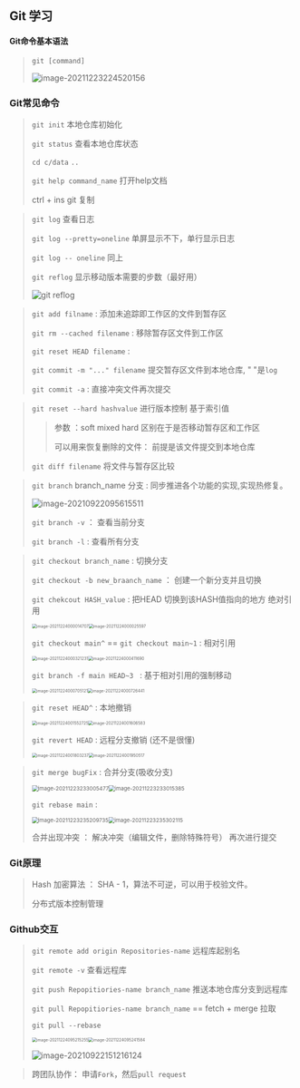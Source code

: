 ##  Git 学习 ##

#### Git命令基本语法 

> `git [command]`
>
> ![image-20211223224520156](C:\Users\pc\AppData\Roaming\Typora\typora-user-images\image-20211223224520156.png)

### Git常见命令

> `git init`  本地仓库初始化
>
> `git status`  查看本地仓库状态
>
> `cd c/data`    `..`  
>
> `git help command_name` 打开help文档
>
> ctrl + ins   git 复制 

> `git log`  查看日志
>
> `git log --pretty=oneline` 单屏显示不下，单行显示日志
>
> `git log -- oneline` 同上
>
> `git reflog` 显示移动版本需要的步数（最好用）
>
> ![git reflog](C:\Users\pc\AppData\Roaming\Typora\typora-user-images\image-20210920214316517.png)

> `git add filname`     :    添加未追踪即工作区的文件到暂存区
>
> `git rm --cached filename`    :    移除暂存区文件到工作区
>
> `git reset HEAD filename`  :
>
> `git commit -m "..." filename`  提交暂存区文件到本地仓库, " "是`log`
>
> `git commit -a`   :   直接冲突文件再次提交

> `git reset --hard hashvalue`  进行版本控制 基于索引值
>
> > 参数 ：soft mixed  hard   区别在于是否移动暂存区和工作区
> >
> > 可以用来恢复删除的文件： 前提是该文件提交到本地仓库
>
> `git diff filename`  将文件与暂存区比较  

> `git branch` branch_name   分支  :   同步推进各个功能的实现,实现热修复。
>
> ![image-20210922095615511](C:\Users\pc\AppData\Roaming\Typora\typora-user-images\image-20210922095615511.png)  
>
> `git branch -v`  ： 查看当前分支    
>
> `git branch -l`  :   查看所有分支

> `git checkout branch_name`  :   切换分支
>
> `git checkout -b new_braanch_name`   ：  创建一个新分支并且切换
>
> `git chekcout HASH_value`  :   把HEAD 切换到该HASH值指向的地方   绝对引用
>
> <img src="C:\Users\pc\AppData\Roaming\Typora\typora-user-images\image-20211224000014707.png" alt="image-20211224000014707" style="zoom: 50%;" /><img src="C:\Users\pc\AppData\Roaming\Typora\typora-user-images\image-20211224000025597.png" alt="image-20211224000025597" style="zoom: 50%;" />
>
> `git checkout main^`  ==   `git checkout main~1`    :   相对引用 
>
> <img src="C:\Users\pc\AppData\Roaming\Typora\typora-user-images\image-20211224000321231.png" alt="image-20211224000321231" style="zoom: 50%;" /><img src="C:\Users\pc\AppData\Roaming\Typora\typora-user-images\image-20211224000411690.png" alt="image-20211224000411690" style="zoom: 50%;" />
>
> `git branch -f main HEAD~3 `  :   基于相对引用的强制移动
>
> <img src="C:\Users\pc\AppData\Roaming\Typora\typora-user-images\image-20211224000705121.png" alt="image-20211224000705121" style="zoom: 50%;" /><img src="C:\Users\pc\AppData\Roaming\Typora\typora-user-images\image-20211224000726441.png" alt="image-20211224000726441" style="zoom: 50%;" />

> `git reset HEAD^`  :   本地撤销 
>
> <img src="C:\Users\pc\AppData\Roaming\Typora\typora-user-images\image-20211224001552725.png" alt="image-20211224001552725" style="zoom:50%;" /><img src="C:\Users\pc\AppData\Roaming\Typora\typora-user-images\image-20211224001606583.png" alt="image-20211224001606583" style="zoom:50%;" />
>
> `git revert HEAD`  :   远程分支撤销      (还不是很懂)
>
> <img src="C:\Users\pc\AppData\Roaming\Typora\typora-user-images\image-20211224001803237.png" alt="image-20211224001803237" style="zoom:50%;" /><img src="C:\Users\pc\AppData\Roaming\Typora\typora-user-images\image-20211224001950517.png" alt="image-20211224001950517" style="zoom:50%;" />

>  `git merge bugFix`   :   合并分支(吸收分支)   
>
> <img src="C:\Users\pc\AppData\Roaming\Typora\typora-user-images\image-20211223233005477.png" alt="image-20211223233005477" style="zoom: 67%;" /><img src="C:\Users\pc\AppData\Roaming\Typora\typora-user-images\image-20211223233015385.png" alt="image-20211223233015385" style="zoom: 67%;" />
>
> `git rebase main` :
>
> <img src="C:\Users\pc\AppData\Roaming\Typora\typora-user-images\image-20211223235209735.png" alt="image-20211223235209735" style="zoom: 67%;" /><img src="C:\Users\pc\AppData\Roaming\Typora\typora-user-images\image-20211223235302115.png" alt="image-20211223235302115" style="zoom:67%;" />
>
> 合并出现冲突 ： 解决冲突（编辑文件，删除特殊符号） 再次进行提交 

### Git原理

> Hash 加密算法 ： SHA - 1，算法不可逆，可以用于校验文件。
>
> 分布式版本控制管理

### Github交互

> `git remote add origin Repositories-name`   远程库起别名
>
> `git remote -v`     查看远程库
>
> `git push Repopitiories-name branch_name`   推送本地仓库分支到远程库
>
> `git pull Repopitiories-name branch_name`   ==  fetch +  merge  拉取
>
> `git pull --rebase` 
>
> <img src="C:\Users\pc\AppData\Roaming\Typora\typora-user-images\image-20211224095215255.png" alt="image-20211224095215255" style="zoom:50%;" /><img src="C:\Users\pc\AppData\Roaming\Typora\typora-user-images\image-20211224095241584.png" alt="image-20211224095241584" style="zoom:50%;" />
>
> ![image-20210922151216124](C:\Users\pc\AppData\Roaming\Typora\typora-user-images\image-20210922151216124.png)

> 跨团队协作： 申请`Fork`，然后`pull request`

